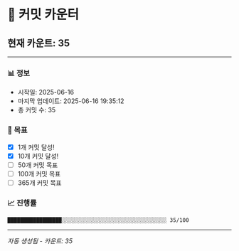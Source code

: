 # 🔢 커밋 카운터

## 현재 카운트: 35

---

### 📊 정보
- 시작일: 2025-06-16
- 마지막 업데이트: 2025-06-16 19:35:12
- 총 커밋 수: 35

### 🎯 목표
- [x] 1개 커밋 달성!
- [x] 10개 커밋 달성!
- [ ] 50개 커밋 목표
- [ ] 100개 커밋 목표
- [ ] 365개 커밋 목표

### 📈 진행률
```
█████████████████░░░░░░░░░░░░░░░░░░░░░░░░░░░░░░░░░ 35/100
```

---
*자동 생성됨 - 카운트: 35*

